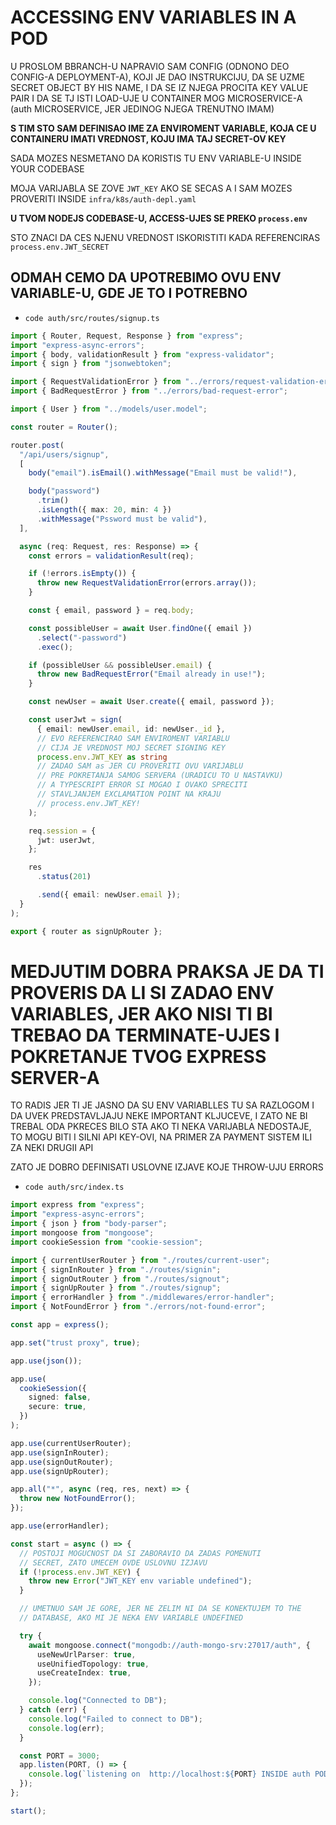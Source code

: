 # ACCESSING ENV VARIABLES IN A POD

U PROSLOM BBRANCH-U NAPRAVIO SAM CONFIG (ODNONO DEO CONFIG-A DEPLOYMENT-A), KOJI JE DAO INSTRUKCIJU, DA SE UZME SECRET OBJECT BY HIS NAME, I DA SE IZ NJEGA PROCITA KEY VALUE PAIR I DA SE TJ ISTI LOAD-UJE U CONTAINER MOG MICROSERVICE-A (auth MICROSERVICE, JER JEDINOG NJEGA TRENUTNO IMAM)

**S TIM STO SAM DEFINISAO IME ZA ENVIROMENT VARIABLE, KOJA CE U CONTAINERU IMATI VREDNOST, KOJU IMA TAJ SECRET-OV KEY**

SADA MOZES NESMETANO DA KORISTIS TU ENV VARIABLE-U INSIDE YOUR CODEBASE

MOJA VARIJABLA SE ZOVE `JWT_KEY` AKO SE SECAS A I SAM MOZES PROVERITI INSIDE `infra/k8s/auth-depl.yaml`

**U TVOM NODEJS CODEBASE-U, ACCESS-UJES SE PREKO `process.env`**

STO ZNACI DA CES NJENU VREDNOST ISKORISTITI KADA REFERENCIRAS `process.env.JWT_SECRET`

## ODMAH CEMO DA UPOTREBIMO OVU ENV VARIABLE-U, GDE JE TO I POTREBNO

- `code auth/src/routes/signup.ts`

```ts
import { Router, Request, Response } from "express";
import "express-async-errors";
import { body, validationResult } from "express-validator";
import { sign } from "jsonwebtoken";

import { RequestValidationError } from "../errors/request-validation-error";
import { BadRequestError } from "../errors/bad-request-error";

import { User } from "../models/user.model";

const router = Router();

router.post(
  "/api/users/signup",
  [
    body("email").isEmail().withMessage("Email must be valid!"),

    body("password")
      .trim()
      .isLength({ max: 20, min: 4 })
      .withMessage("Pssword must be valid"),
  ],

  async (req: Request, res: Response) => {
    const errors = validationResult(req);

    if (!errors.isEmpty()) {
      throw new RequestValidationError(errors.array());
    }

    const { email, password } = req.body;

    const possibleUser = await User.findOne({ email })
      .select("-password")
      .exec();

    if (possibleUser && possibleUser.email) {
      throw new BadRequestError("Email already in use!");
    }

    const newUser = await User.create({ email, password });

    const userJwt = sign(
      { email: newUser.email, id: newUser._id },
      // EVO REFERENCIRAO SAM ENVIROMENT VARIABLU
      // CIJA JE VREDNOST MOJ SECRET SIGNING KEY
      process.env.JWT_KEY as string
      // ZADAO SAM as JER CU PROVERITI OVU VARIJABLU
      // PRE POKRETANJA SAMOG SERVERA (URADICU TO U NASTAVKU)
      // A TYPESCRIPT ERROR SI MOGAO I OVAKO SPRECITI
      // STAVLJANJEM EXCLAMATION POINT NA KRAJU
      // process.env.JWT_KEY!
    );

    req.session = {
      jwt: userJwt,
    };

    res
      .status(201)

      .send({ email: newUser.email });
  }
);

export { router as signUpRouter };

```

# MEDJUTIM DOBRA PRAKSA JE DA TI PROVERIS DA LI SI ZADAO ENV VARIABLES, JER AKO NISI TI BI TREBAO DA TERMINATE-UJES I POKRETANJE TVOG EXPRESS SERVER-A

TO RADIS JER TI JE JASNO DA SU ENV VARIABLLES TU SA RAZLOGOM I DA UVEK PREDSTAVLJAJU NEKE IMPORTANT KLJUCEVE, I ZATO NE BI TREBAL ODA PKRECES BILO STA AKO TI NEKA VARIJABLA NEDOSTAJE, TO MOGU BITI I SILNI API KEY-OVI, NA PRIMER ZA PAYMENT SISTEM ILI ZA NEKI DRUGII API

ZATO JE DOBRO DEFINISATI USLOVNE IZJAVE KOJE THROW-UJU ERRORS

- `code auth/src/index.ts`


```ts
import express from "express";
import "express-async-errors";
import { json } from "body-parser";
import mongoose from "mongoose";
import cookieSession from "cookie-session";

import { currentUserRouter } from "./routes/current-user";
import { signInRouter } from "./routes/signin";
import { signOutRouter } from "./routes/signout";
import { signUpRouter } from "./routes/signup";
import { errorHandler } from "./middlewares/error-handler";
import { NotFoundError } from "./errors/not-found-error";

const app = express();

app.set("trust proxy", true);

app.use(json());

app.use(
  cookieSession({
    signed: false,
    secure: true,
  })
);

app.use(currentUserRouter);
app.use(signInRouter);
app.use(signOutRouter);
app.use(signUpRouter);

app.all("*", async (req, res, next) => {
  throw new NotFoundError();
});

app.use(errorHandler);

const start = async () => {
  // POSTOJI MOGUCNOST DA SI ZABORAVIO DA ZADAS POMENUTI
  // SECRET, ZATO UMECEM OVDE USLOVNU IZJAVU
  if (!process.env.JWT_KEY) {
    throw new Error("JWT_KEY env variable undefined");
  }

  // UMETNUO SAM JE GORE, JER NE ZELIM NI DA SE KONEKTUJEM TO THE
  // DATABASE, AKO MI JE NEKA ENV VARIABLE UNDEFINED

  try {
    await mongoose.connect("mongodb://auth-mongo-srv:27017/auth", {
      useNewUrlParser: true,
      useUnifiedTopology: true,
      useCreateIndex: true,
    });

    console.log("Connected to DB");
  } catch (err) {
    console.log("Failed to connect to DB");
    console.log(err);
  }

  const PORT = 3000;
  app.listen(PORT, () => {
    console.log(`listening on  http://localhost:${PORT} INSIDE auth POD`);
  });
};

start();

```
